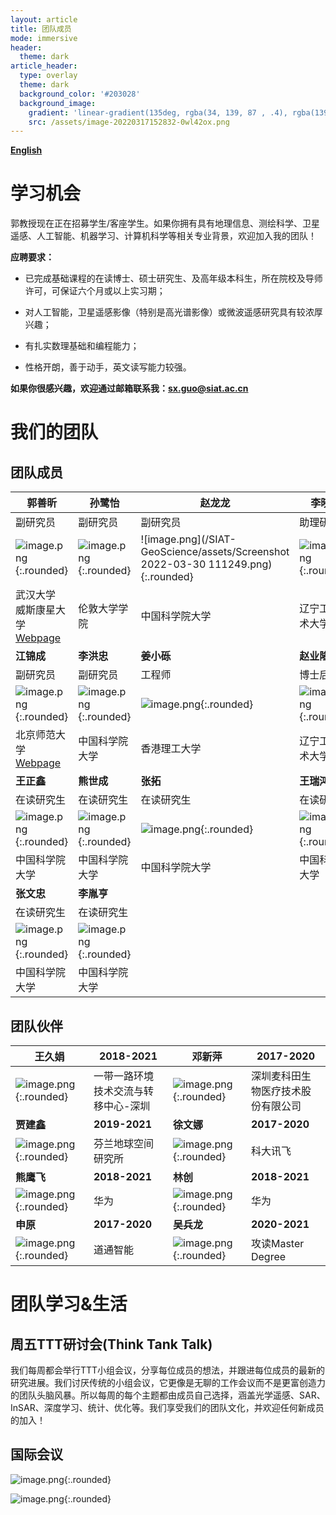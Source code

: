 ```yaml
---
layout: article
title: 团队成员
mode: immersive
header:
  theme: dark
article_header:
  type: overlay
  theme: dark
  background_color: '#203028'
  background_image:
    gradient: 'linear-gradient(135deg, rgba(34, 139, 87 , .4), rgba(139, 34, 139, .4))'
    src: /assets/image-20220317152832-0wl42ox.png
---
```




**[English](https://shawnmiloguo.github.io/SIAT-GeoScience/People.html)**



# 学习机会

郭教授现在正在招募学生/客座学生。如果你拥有具有地理信息、测绘科学、卫星遥感、人工智能、机器学习、计算机科学等相关专业背景，欢迎加入我的团队！  

**应聘要求：**

* 已完成基础课程的在读博士、硕士研究生、及高年级本科生，所在院校及导师许可，可保证六个月或以上实习期；

* 对人工智能，卫星遥感影像（特别是高光谱影像）或微波遥感研究具有较浓厚兴趣；

* 有扎实数理基础和编程能力；

* 性格开朗，善于动手，英文读写能力较强。

**如果你很感兴趣，欢迎通过邮箱联系我：sx.guo@siat.ac.cn** 



# 我们的团队

## 团队成员

| 郭善昕                                                       | 孙鹭怡                                                       | 赵龙龙                                                       | 李晓丽                                                       | 姚泓名                                                       |
| ------------------------------------------------------------ | ------------------------------------------------------------ | ------------------------------------------------------------ | ------------------------------------------------------------ | ------------------------------------------------------------ |
| 副研究员                                                     | 副研究员                                                     | 副研究员                                                     | 助理研究员                                                   | 副研究员                                                     |
| ![image.png](/SIAT-GeoScience/assets/image-20220327202226-z7n4aae.png){:.rounded} | ![image.png](/SIAT-GeoScience/assets/image-20220316215231-ij978hy.png){:.rounded} | ![image.png](/SIAT-GeoScience/assets/Screenshot 2022-03-30 111249.png){:.rounded} | ![image.png](/SIAT-GeoScience/assets/image-20220316215256-0g3u0r7.png){:.rounded} | ![image.png](/SIAT-GeoScience/assets/image-20220316215405-y8w5dfy.png){:.rounded} |
| 武汉大学<br />威斯康星大学<br />[Webpage](https://shawnmiloguo.github.io/)<br /> | 伦敦大学学院                                                 | 中国科学院大学<br />                                         | 辽宁工程技术大学<br />                                       | 美国德州A&M大学                                              |
| **江锦成**                                                   | **李洪忠**                                                   | **姜小砾**                                                   | **赵业隆**                                                   | **韩宇**                                                     |
| 副研究员                                                     | 副研究员                                                     | 工程师                                                       | 博士后                                                       | 工程师                                                       |
| ![image.png](/SIAT-GeoScience/assets/image-20220316221041-v5ld968.png){:.rounded} | ![image.png](/SIAT-GeoScience/assets/image-20220316221107-laky3gi.png){:.rounded} | ![image.png](/SIAT-GeoScience/assets/image-20220316222052-4c8b1ts.png){:.rounded} | ![image.png](/SIAT-GeoScience/assets/image-20220317150220-srsv5i2.png){:.rounded} | ![image.png](/SIAT-GeoScience/assets/image-20220316222004-rpe21ge.png){:.rounded} |
| 北京师范大学 <br /> [Webpage](https://jiangjincheng.github.io/) | 中国科学院大学                                               | 香港理工大学                                                 | 辽宁工程技术大学                                             | 内蒙古师范大学<br />                                         |
| **王正鑫**                                                   | **熊世成**                                                   | **张拓**                                                     | **王瑞鸿**                                                   | **于金源**                                                   |
| 在读研究生                                                   | 在读研究生                                                   | 在读研究生                                                   | 在读研究生                                                   | 在读研究生                                                   |
| ![image.png](/SIAT-GeoScience/assets/WangZhengxin.png){:.rounded} | ![image.png](/SIAT-GeoScience/assets/XiongShicheng.png){:.rounded}<br /> | ![image.png](/SIAT-GeoScience/assets/ZhangTuo.png){:.rounded}<br /> | ![image.png](/SIAT-GeoScience/assets/WangRuihong.png){:.rounded} | ![image.png](/SIAT-GeoScience/assets/YuJinyuan.png){:.rounded} |
| 中国科学院大学<br />                                         | 中国科学院大学<br />                                         | 中国科学院大学<br />                                         | 中国科学院大学<br />                                         | 中国科学院大学<br />                                         |
| **张文忠**                                                   | **李胤亨**                                                   |                                                              |                                                              |                                                              |
| 在读研究生                                                   | 在读研究生                                                   |                                                              |                                                              |                                                              |
| ![image.png](/SIAT-GeoScience/assets/ZhangWenzhong.png){:.rounded} | ![image.png](/SIAT-GeoScience/assets/LiYinheng.png){:.rounded}<br /> |                                                              |                                                              |                                                              |
| 中国科学院大学                                               | 中国科学院大学                                               |                                                              |                                                              |                                                              |

## 团队伙伴

| 王久娟                                                       | 2018-2021                                 | 邓新萍                                                       | 2017-2020                                |
| ------------------------------------------------------------ | ----------------------------------------- | ------------------------------------------------------------ | ---------------------------------------- |
| ![image.png](/SIAT-GeoScience/assets/image-20220317112827-4sj8x7l.png){:.rounded} | 一带一路环境技术交流与转移中心-深圳<br /> | ![image.png](/SIAT-GeoScience/assets/image-20220317114711-xcjlj1i.png){:.rounded} | 深圳麦科田生物医疗技术股份有限公司<br /> |
| **贾建鑫**                                                   | **2019-2021**                             | **徐文娜**                                                   | **2017-2020**                            |
| ![image.png](/SIAT-GeoScience/assets/image-20220317112706-8quhkf2.png){:.rounded} | 芬兰地球空间研究所                        | ![image.png](/SIAT-GeoScience/assets/image-20220317114251-yxu8qbd.png){:.rounded} | 科大讯飞                                 |
| **熊鹰飞**                                                   | **2018-2021**                             | **林创**                                                     | **2018-2021**                            |
| ![image.png](/SIAT-GeoScience/assets/image-20220317114340-i03d42w.png){:.rounded} | 华为                                      | ![image.png](/SIAT-GeoScience/assets/image-20220317154139-hlc62gv.png){:.rounded} | 华为                                     |
| **申原**                                                     | **2017-2020**                             | **吴兵龙**                                                   | **2020-2021**                            |
| ![image.png](/SIAT-GeoScience/assets/image-20220317165119-ti2wtnt.png){:.rounded} | 道通智能                                  | ![image.png](/SIAT-GeoScience/assets/image-20220317151943-62begz8.png){:.rounded} | 攻读Master  Degree                       |

# 团队学习&生活

## 周五TTT研讨会(Think Tank Talk)

我们每周都会举行TTT小组会议，分享每位成员的想法，并跟进每位成员的最新的研究进展。我们讨厌传统的小组会议，它更像是无聊的工作会议而不是更富创造力的团队头脑风暴。所以每周的每个主题都由成员自己选择，涵盖光学遥感、SAR、InSAR、深度学习、统计、优化等。我们享受我们的团队文化，并欢迎任何新成员的加入！

## 国际会议

![image.png](/SIAT-GeoScience/assets/image-20220317150603-adi3j0r.png){:.rounded}

![image.png](/SIAT-GeoScience/assets/image-20220317152832-0wl42ox.png){:.rounded}

